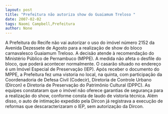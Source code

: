 ```yaml
---
layout: post
title: "Prefeitura não autoriza show do Guaiamum Treloso "
date: 2007-02-02
tags: Naomi Campbell,Prefeitura
author: None
---
```

A Prefeitura do Recife não vai autorizar o uso do imóvel número 2152 da Avenida Dezessete de Agosto para a realização de show do bloco carnavalesco Guaiamum Treloso. 
A decisão atende à recomendação do Ministério Público de Pernambuco (MPPE).
A medida não afeta o desfile do bloco, que poderá acontecer normalmente. 
O casarão situado no endereço é um Imóvel Especial de Preservação (IEP). 
Após receber o documento do MPPE, a Prefeitura fez uma vistoria no local, na quinta, com participação da Coordenadoria de Defesa Civil (Codecir), Diretoria de Controle Urbano (Dircon) e Diretoria de Preservação do Patrimônio Cultural (DPPC). 
As equipes constataram que o imóvel não oferece garantias de segurança para a realização do show, conforme consta de laudo de vistoria técnica. 
Além disso, o auto de intimação expedido pela Dircon já registrava a execução de reformas que descaracterizaram o IEP, sem autorização da Dircon. 